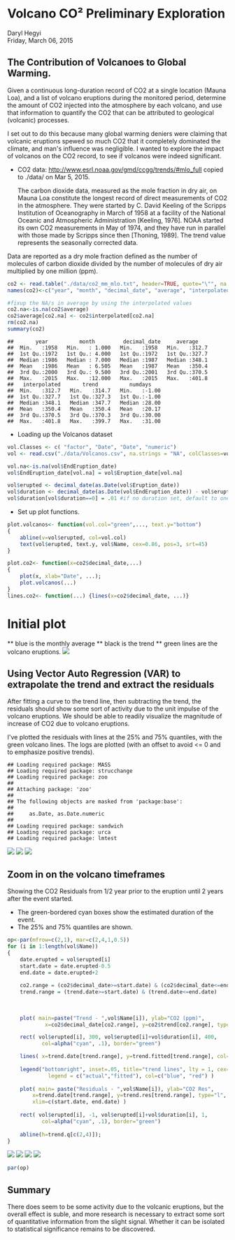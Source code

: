 # Volcano CO² Preliminary Exploration
Daryl Hegyi  
Friday, March 06, 2015  
## The Contribution of Volcanoes to Global Warming.
Given a continuous long-duration record of CO2 at a single location (Mauna Loa), and a list of volcano eruptions during the monitored period, determine the amount of CO2 injected into the atmosphere by each volcano, and use that information to quantify the CO2 that can be attributed to geological (volcanic) processes.

I set out to do this because many global warming deniers were claiming that volcanic eruptions spewed so much CO2 that it completely dominated the climate, and man's influence was negligible.  I wanted to explore the impact of volcanos on the CO2 record, to see if volcanos were indeed significant.


* CO2 data: <http://www.esrl.noaa.gov/gmd/ccgg/trends/#mlo_full> copied to ./data/ on Mar 5, 2015.

  The carbon dioxide data, measured as the mole fraction in dry air, on Mauna Loa constitute the longest record of direct measurements of CO2 in the atmosphere. They were started by C. David Keeling of the Scripps Institution of Oceanography in March of 1958 at a facility of the National Oceanic and Atmospheric Administration [Keeling, 1976]. NOAA started its own CO2 measurements in May of 1974, and they have run in parallel with those made by Scripps since then [Thoning, 1989]. The trend value represents the seasonally corrected data.

Data are reported as a dry mole fraction defined as the number of molecules of carbon dioxide divided by the number of molecules of dry air multiplied by one million (ppm). 

```r
co2 <- read.table("./data/co2_mm_mlo.txt", header=TRUE, quote="\"", na.strings = "-99.99")
names(co2)<-c("year", "month", "decimal_date", "average", "interpolated", "trend", "numdays")

#fixup the NA/s in average by using the interpolated values
co2.na<-is.na(co2$average)
co2$average[co2.na] <- co2$interpolated[co2.na]
rm(co2.na)
summary(co2)
```

```
##       year          month         decimal_date     average     
##  Min.   :1958   Min.   : 1.000   Min.   :1958   Min.   :312.7  
##  1st Qu.:1972   1st Qu.: 4.000   1st Qu.:1972   1st Qu.:327.7  
##  Median :1986   Median : 7.000   Median :1987   Median :348.1  
##  Mean   :1986   Mean   : 6.505   Mean   :1987   Mean   :350.4  
##  3rd Qu.:2000   3rd Qu.: 9.500   3rd Qu.:2001   3rd Qu.:370.5  
##  Max.   :2015   Max.   :12.000   Max.   :2015   Max.   :401.8  
##   interpolated       trend          numdays     
##  Min.   :312.7   Min.   :314.7   Min.   :-1.00  
##  1st Qu.:327.7   1st Qu.:327.3   1st Qu.:-1.00  
##  Median :348.1   Median :347.7   Median :28.00  
##  Mean   :350.4   Mean   :350.4   Mean   :20.17  
##  3rd Qu.:370.5   3rd Qu.:370.3   3rd Qu.:30.00  
##  Max.   :401.8   Max.   :399.7   Max.   :31.00
```

* Loading up the Volcanos dataset

```r
vol.Classes <- c( "factor", "Date", "Date", "numeric")
vol <- read.csv("./data/Volcanos.csv", na.strings = "NA", colClasses=vol.Classes)

vol.na<-is.na(vol$EndEruption_date)
vol$EndEruption_date[vol.na] = vol$Eruption_date[vol.na]

vol$erupted <- decimal_date(as.Date(vol$Eruption_date))
vol$duration <- decimal_date(as.Date(vol$EndEruption_date)) - vol$erupted
vol$duration[vol$duration==0] = .01 #if no duration set, default to one percent of a year (about 3.5 days)
```

* Set up plot functions.

```r
plot.volcanos<- function(vol.col="green",..., text.y="bottom") 
{ 
	abline(v=vol$erupted, col=vol.col)
	text(vol$erupted, text.y, vol$Name, cex=0.86, pos=3, srt=45)
}

plot.co2<- function(x=co2$decimal_date,...) 
{
	plot(x, xlab="Date", ...); 
	plot.volcanos(...)
}
lines.co2<- function(...) {lines(x=co2$decimal_date, ...)}
```
# Initial plot

** blue is the monthly average
** black is the trend
** green lines are the volcano eruptions.
![](VolcanoCO2_files/figure-html/FirstPlot-1.png) 

## Using Vector Auto Regression (VAR) to extrapolate the trend and extract the residuals
After fitting a curve to the trend line, then subtracting the trend, the residuals should show some sort of activity due to the unit impulse of the volcano eruptions.  We should be able to readily visualize the magnitude of increase of CO2 due to volcano eruptions.

I've plotted the residuals with lines at the 25% and 75% quantiles, with the green volcano lines.  The logs are plotted (with an offset to avoid <= 0 and to emphasize positive trends).

```
## Loading required package: MASS
## Loading required package: strucchange
## Loading required package: zoo
## 
## Attaching package: 'zoo'
## 
## The following objects are masked from 'package:base':
## 
##     as.Date, as.Date.numeric
## 
## Loading required package: sandwich
## Loading required package: urca
## Loading required package: lmtest
```

![](VolcanoCO2_files/figure-html/vars-1.png) ![](VolcanoCO2_files/figure-html/vars-2.png) ![](VolcanoCO2_files/figure-html/vars-3.png) 

## Zoom in on the volcano timeframes
Showing the CO2 Residuals from 1/2 year prior to the eruption until 2 years after the event started.

* The green-bordered cyan boxes show the estimated duration of the event.
* The 25% and 75% quantiles are shown.

```r
op<-par(mfrow=c(2,1), mar=c(2,4,1,0.5))
for (i in 1:length(vol$Name))
{
	date.erupted = vol$erupted[i]
	start.date = date.erupted-0.5
	end.date = date.erupted+2
	
	co2.range = (co2$decimal_date>=start.date) & (co2$decimal_date<=end.date)
	trend.range = (trend.date>=start.date) & (trend.date<=end.date)
	
	
	
	plot( main=paste("Trend - ",vol$Name[i]), ylab="CO2 (ppm)",
			x=co2$decimal_date[co2.range], y=co2$trend[co2.range], type="l", col="blue" )

	rect( vol$erupted[i], 300, vol$erupted[i]+vol$duration[i], 400, 
		   col=alpha("cyan", .1), border="green")

	lines( x=trend.date[trend.range], y=trend.fitted[trend.range], col="red")
	
	legend("bottomright", inset=.05, title="trend lines", lty = 1, cex=0.6,
			 legend = c("actual","fitted"), col=c("blue", "red") )
	
	plot( main= paste("Residuals - ",vol$Name[i]), ylab="CO2 Res",
		x=trend.date[trend.range], y=trend.res[trend.range], type="l",
		xlim=c(start.date, end.date) )
	
	rect( vol$erupted[i], -1, vol$erupted[i]+vol$duration[i], 1,
		   col=alpha("cyan", .1), border="green")
	
	abline(h=trend.q[c(2,4)]);
}
```

![](VolcanoCO2_files/figure-html/ZoomVolcanos-1.png) ![](VolcanoCO2_files/figure-html/ZoomVolcanos-2.png) ![](VolcanoCO2_files/figure-html/ZoomVolcanos-3.png) ![](VolcanoCO2_files/figure-html/ZoomVolcanos-4.png) 

```r
par(op)
```

## Summary
There does seem to be some activity due to the volcanic eruptions, but the overall effect is suble, and more research is necessary to extract some sort of quantitative information from the slight signal.  Whether it can be isolated to statistical significance remains to be discovered.
